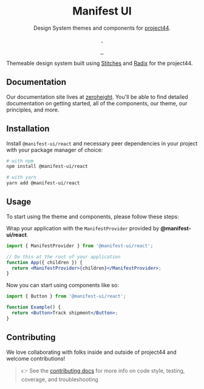 <p align="center">
  <!-- image here -->
</p>

<h1 align="center">Manifest UI</h1>

<p align="center">Design System themes and components for <a href="https://www.project44.com/">project44</a>.</p>

<p align="center">
  <a aria-label="Storybook" href="https://project44.github.io/manifest-ui/">
        <img alt="" src="https://raw.githubusercontent.com/storybooks/brand/master/badge/badge-storybook.svg">
    </a>
  <a aria-label="Playroom" href="https://project44.github.io/manifest-ui/playroom">
    <img alt="" src="https://img.shields.io/badge/Playroom-live-blueviolet">
</p>

<p align="center">
  <a aria-label="npm package" href="https://www.npmjs.com/package/@manifest-ui/react">
    <img alt="" src="https://img.shields.io/npm/v/@manifest-ui/react.svg">
  </a>
    </a>
    <a aria-label="percy.io builds" href="https://percy.io/f2a7a5cd/manifest-ui">
    <img alt="" src="https://percy.io/static/images/percy-badge.svg">
  </a>
  <a aria-label="pages status" href="https://github.com/project44/manifest-ui/actions/workflows/pages.yml">
      <img alt="" src="https://img.shields.io/github/workflow/status/project44/manifest-ui/Validate/main.svg?">
  </a>
</p>

Themeable design system built using [Stitches] and [Radix] for the project44.

## Documentation

Our documentation site lives at [zeroheight]. You'll be able to find detailed documentation on getting started, all of the components, our theme, our principles, and more.

## Installation

Install `@manifest-ui/react` and necessary peer dependencies in your project with your package manager of choice:

```sh
# with npm
npm install @manifest-ui/react

# with yarn
yarn add @manifest-ui/react
```

## Usage

To start using the theme and components, please follow these steps:

Wrap your application with the `ManifestProvider` provided by **@manifest-ui/react**.

```jsx
import { ManifestProvider } from '@manifest-ui/react';

// Do this at the root of your application
function App({ children }) {
  return <ManifestProvider>{children}</ManifestProvider>;
}
```

Now you can start using components like so:

```jsx
import { Button } from '@manifest-ui/react';

function Example() {
  return <Button>Track shipment</Button>;
}
```

## Contributing

We love collaborating with folks inside and outside of project44 and welcome contributions!

> 👉 See the [contributing docs] for more info on code style, testing, coverage, and troubleshooting

[zeroheight]: https://p44design.systems
[stitches]: https://stitches.dev/
[radix]: https://www.radix-ui.com/
[contributing docs]: CONTRIBUTING.md
